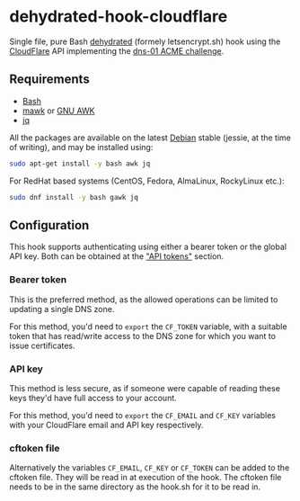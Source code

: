 
dehydrated-hook-cloudflare
==========================

Single file, pure Bash [dehydrated](https://github.com/lukas2511/dehydrated) (formely letsencrypt.sh) hook using the [CloudFlare](https://cloudflare.com/) API implementing the [dns-01 ACME challenge](https://tools.ietf.org/html/draft-ietf-acme-acme).

Requirements
------------

 * [Bash](https://www.gnu.org/software/bash/)
 * [mawk](http://invisible-island.net/mawk/mawk.html) or [GNU AWK](https://www.gnu.org/software/gawk/)
 * [jq](https://github.com/stedolan/jq)

All the packages are available on the latest [Debian](https://debian.org) stable (jessie, at the time of writing), and may be installed using:
```bash
sudo apt-get install -y bash awk jq
```
For RedHat based systems (CentOS, Fedora, AlmaLinux, RockyLinux etc.):
```bash
sudo dnf install -y bash gawk jq
```

Configuration
-------------

This hook supports authenticating using either a bearer token or the global API key. Both can be obtained at the ["API tokens"](https://dash.cloudflare.com/profile/api-tokens) section.

### Bearer token

This is the preferred method, as the allowed operations can be limited to updating a single DNS zone.

For this method, you'd need to `export` the `CF_TOKEN` variable, with a suitable token that has read/write access to the DNS zone for which you want to issue certificates.

### API key

This method is less secure, as if someone were capable of reading these keys they'd have full access to your account.

For this method, you'd need to `export` the `CF_EMAIL` and `CF_KEY` variables with your CloudFlare email and API key respectively.

### cftoken file

Alternatively the variables `CF_EMAIL`, `CF_KEY` or `CF_TOKEN` can be added to the cftoken file. They will be read in at execution of the hook. The cftoken file needs to be in the same directory as the hook.sh for it to be read in.
